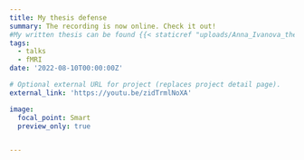 ```yaml
---
title: My thesis defense
summary: The recording is now online. Check it out!
#My written thesis can be found {{< staticref "uploads/Anna_Ivanova_thesis.pdf" "newtab" >}}here{{< /staticref >}}.
tags:
  - talks
  - fMRI
date: '2022-08-10T00:00:00Z'

# Optional external URL for project (replaces project detail page).
external_link: 'https://youtu.be/zidTrmlNoXA'

image:
  focal_point: Smart
  preview_only: true


---
```

